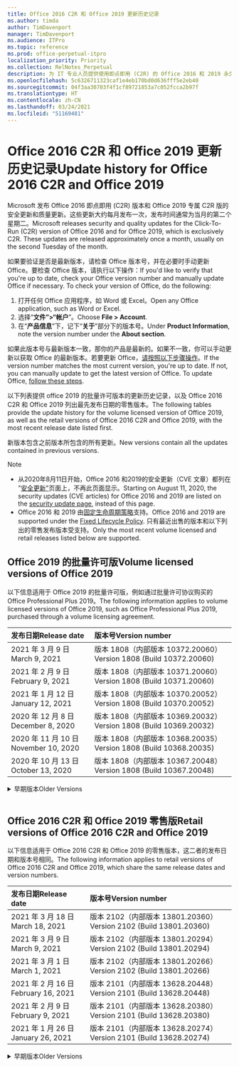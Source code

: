 ```yaml
---
title: Office 2016 C2R 和 Office 2019 更新历史记录
ms.author: timda
author: TimDavenport
manager: TimDavenport
ms.audience: ITPro
ms.topic: reference
ms.prod: office-perpetual-itpro
localization_priority: Priority
ms.collection: RelNotes_Perpetual
description: 为 IT 专业人员提供使用即点即用 (C2R) 的 Office 2016 和 2019 永久版本的更新历史记录
ms.openlocfilehash: 5c6326711323caf1e4eb170bd0d636fff5e2eb40
ms.sourcegitcommit: 04f3aa30703f4f1cf89721853a7c052fcca2b97f
ms.translationtype: HT
ms.contentlocale: zh-CN
ms.lasthandoff: 03/24/2021
ms.locfileid: "51169481"
---
```

# <a name="update-history-for-office-2016-c2r-and-office-2019"></a><span data-ttu-id="3fba4-103">Office 2016 C2R 和 Office 2019 更新历史记录</span><span class="sxs-lookup"><span data-stu-id="3fba4-103">Update history for Office 2016 C2R and Office 2019</span></span>

<span data-ttu-id="3fba4-p101">Microsoft 发布 Office 2016 即点即用 (C2R) 版本和 Office 2019 专属 C2R 版的安全更新和质量更新。这些更新大约每月发布一次，发布时间通常为当月的第二个星期二。</span><span class="sxs-lookup"><span data-stu-id="3fba4-p101">Microsoft releases security and quality updates for the Click-To-Run (C2R) version of Office 2016 and for Office 2019, which is exclusively C2R. These updates are released approximately once a month, usually on the second Tuesday of the month.</span></span>

<span data-ttu-id="3fba4-p102">如果要验证是否是最新版本，请检查 Office 版本号，并在必要时手动更新 Office。要检查 Office 版本，请执行以下操作：</span><span class="sxs-lookup"><span data-stu-id="3fba4-p102">If you'd like to verify that you're up to date, check your Office version number and manually update Office if necessary. To check your version of Office, do the following:</span></span>

  1.    <span data-ttu-id="3fba4-108">打开任何 Office 应用程序，如 Word 或 Excel。</span><span class="sxs-lookup"><span data-stu-id="3fba4-108">Open any Office application, such as Word or Excel.</span></span>
  2.    <span data-ttu-id="3fba4-109">选择“**文件”>“帐户**”。</span><span class="sxs-lookup"><span data-stu-id="3fba4-109">Choose **File > Account**.</span></span>
  3.    <span data-ttu-id="3fba4-110">在“**产品信息**”下，记下“**关于**”部分下的版本号。</span><span class="sxs-lookup"><span data-stu-id="3fba4-110">Under **Product Information**, note the version number under the **About section**.</span></span>

<span data-ttu-id="3fba4-p103">如果此版本号与最新版本一致，那你的产品是最新的。如果不一致，你可以手动更新以获取 Office 的最新版本。若要更新 Office，[请按照以下步骤操作](https://support.office.com/article/2ab296f3-7f03-43a2-8e50-46de917611c5)。</span><span class="sxs-lookup"><span data-stu-id="3fba4-p103">If the version number matches the most current version, you're up to date. If not, you can manually update to get the latest version of Office. To update Office, [follow these steps](https://support.office.com/article/2ab296f3-7f03-43a2-8e50-46de917611c5).</span></span>


<span data-ttu-id="3fba4-114">以下列表提供 office 2019 的批量许可版本的更新历史记录，以及 Office 2016 C2R 和 Office 2019 列出最先发布日期的零售版本。</span><span class="sxs-lookup"><span data-stu-id="3fba4-114">The following tables provide the update history for the volume licensed version of Office 2019, as well as the retail versions of Office 2016 C2R and Office 2019, with the most recent release date listed first.</span></span>

<span data-ttu-id="3fba4-115">新版本包含之前版本所包含的所有更新。</span><span class="sxs-lookup"><span data-stu-id="3fba4-115">New versions contain all the updates contained in previous versions.</span></span>


 > [!NOTE]
> - <span data-ttu-id="3fba4-116">从2020年8月11日开始，Office 2016 和2019的安全更新（CVE 文章）都列在 "[安全更新"](./microsoft365-apps-security-updates.md)页面上，不再此页面显示。</span><span class="sxs-lookup"><span data-stu-id="3fba4-116">Starting on August 11, 2020, the security updates (CVE articles) for Office 2016 and 2019 are listed on the [security update page](./microsoft365-apps-security-updates.md), instead of this page.</span></span> 
> - <span data-ttu-id="3fba4-117">Office 2016 和 2019 由[固定生命周期策略](/lifecycle/policies/fixed)支持。</span><span class="sxs-lookup"><span data-stu-id="3fba4-117">Office 2016 and 2019 are supported under the [Fixed Lifecycle Policy](/lifecycle/policies/fixed).</span></span> <span data-ttu-id="3fba4-118">只有最近出售的版本和以下列出的零售发布版本受支持。</span><span class="sxs-lookup"><span data-stu-id="3fba4-118">Only the most recent volume licensed and retail releases listed below are supported.</span></span>


## <a name="volume-licensed-versions-of-office-2019"></a><span data-ttu-id="3fba4-119">Office 2019 的批量许可版</span><span class="sxs-lookup"><span data-stu-id="3fba4-119">Volume licensed versions of Office 2019</span></span>
<span data-ttu-id="3fba4-120">以下信息适用于 Office 2019 的批量许可版，例如通过批量许可协议购买的 Office Professional Plus 2019。</span><span class="sxs-lookup"><span data-stu-id="3fba4-120">The following information applies to volume licensed versions of Office 2019, such as Office Professional Plus 2019, purchased through a volume licensing agreement.</span></span>

[//]: # (请勿删除批量许可表开头)


|<span data-ttu-id="3fba4-122">**发布日期**</span><span class="sxs-lookup"><span data-stu-id="3fba4-122">**Release date**</span></span>|<span data-ttu-id="3fba4-123">**版本号**</span><span class="sxs-lookup"><span data-stu-id="3fba4-123">**Version number**</span></span>|
|:-----|:-----|
|<span data-ttu-id="3fba4-124">2021 年 3 月 9 日</span><span class="sxs-lookup"><span data-stu-id="3fba4-124">March 9, 2021</span></span>|<span data-ttu-id="3fba4-125">版本 1808（内部版本 10372.20060）</span><span class="sxs-lookup"><span data-stu-id="3fba4-125">Version 1808 (Build 10372.20060)</span></span>|
|<span data-ttu-id="3fba4-126">2021 年 2 月 9 日</span><span class="sxs-lookup"><span data-stu-id="3fba4-126">February 9, 2021</span></span>|<span data-ttu-id="3fba4-127">版本 1808（内部版本 10371.20060）</span><span class="sxs-lookup"><span data-stu-id="3fba4-127">Version 1808 (Build 10371.20060)</span></span>|
|<span data-ttu-id="3fba4-128">2021 年 1 月 12 日</span><span class="sxs-lookup"><span data-stu-id="3fba4-128">January 12, 2021</span></span>|<span data-ttu-id="3fba4-129">版本 1808（内部版本 10370.20052）</span><span class="sxs-lookup"><span data-stu-id="3fba4-129">Version 1808 (Build 10370.20052)</span></span>|
|<span data-ttu-id="3fba4-130">2020 年 12 月 8 日</span><span class="sxs-lookup"><span data-stu-id="3fba4-130">December 8, 2020</span></span>|<span data-ttu-id="3fba4-131">版本 1808（内部版本 10369.20032）</span><span class="sxs-lookup"><span data-stu-id="3fba4-131">Version 1808 (Build 10369.20032)</span></span>|
|<span data-ttu-id="3fba4-132">2020 年 11 月 10 日</span><span class="sxs-lookup"><span data-stu-id="3fba4-132">November 10, 2020</span></span>|<span data-ttu-id="3fba4-133">版本 1808（内部版本 10368.20035）</span><span class="sxs-lookup"><span data-stu-id="3fba4-133">Version 1808 (Build 10368.20035)</span></span>|
|<span data-ttu-id="3fba4-134">2020 年 10 月 13 日</span><span class="sxs-lookup"><span data-stu-id="3fba4-134">October 13, 2020</span></span>|<span data-ttu-id="3fba4-135">版本 1808（内部版本 10367.20048）</span><span class="sxs-lookup"><span data-stu-id="3fba4-135">Version 1808 (Build 10367.20048)</span></span>|


[//]: # (请勿删除批量许可表结尾)

<details>
<summary><span data-ttu-id="3fba4-137">早期版本</span><span class="sxs-lookup"><span data-stu-id="3fba4-137">Older Versions</span></span></summary>
 

[//]: # (请勿删除批量许可旧表开头)


|<span data-ttu-id="3fba4-139">**发布日期**</span><span class="sxs-lookup"><span data-stu-id="3fba4-139">**Release date**</span></span>|<span data-ttu-id="3fba4-140">**版本号**</span><span class="sxs-lookup"><span data-stu-id="3fba4-140">**Version number**</span></span>|
|:-----|:-----|
|<span data-ttu-id="3fba4-141">2020 年 9 月 8 日</span><span class="sxs-lookup"><span data-stu-id="3fba4-141">September 8, 2020</span></span>|<span data-ttu-id="3fba4-142">版本 1808（内部版本 10366.20016）</span><span class="sxs-lookup"><span data-stu-id="3fba4-142">Version 1808 (Build 10366.20016)</span></span>|
|<span data-ttu-id="3fba4-143">2020 年 8 月 11 日</span><span class="sxs-lookup"><span data-stu-id="3fba4-143">August 11, 2020</span></span>|<span data-ttu-id="3fba4-144">版本 1808（内部版本 10364.20059）</span><span class="sxs-lookup"><span data-stu-id="3fba4-144">Version 1808 (Build 10364.20059)</span></span>|
|<span data-ttu-id="3fba4-145">2020 年 7 月 14 日</span><span class="sxs-lookup"><span data-stu-id="3fba4-145">July 14, 2020</span></span>   |<span data-ttu-id="3fba4-146">版本 1808（内部版本 10363.20015）</span><span class="sxs-lookup"><span data-stu-id="3fba4-146">Version 1808 (Build 10363.20015)</span></span>  |
|<span data-ttu-id="3fba4-147">2020 年 6 月 9 日</span><span class="sxs-lookup"><span data-stu-id="3fba4-147">June 9, 2020</span></span>   |<span data-ttu-id="3fba4-148">版本 1808（内部版本 10361.20002）</span><span class="sxs-lookup"><span data-stu-id="3fba4-148">Version 1808 (Build 10361.20002)</span></span>  |
|<span data-ttu-id="3fba4-149">2020 年 5 月12 日</span><span class="sxs-lookup"><span data-stu-id="3fba4-149">May 12, 2020</span></span>   |<span data-ttu-id="3fba4-150">版本 1808（内部版本 10359.20023）</span><span class="sxs-lookup"><span data-stu-id="3fba4-150">Version 1808 (Build 10359.20023)</span></span>  |
|<span data-ttu-id="3fba4-151">2020 年 4 月 14 日</span><span class="sxs-lookup"><span data-stu-id="3fba4-151">April 14, 2020</span></span>   |<span data-ttu-id="3fba4-152">版本 1808 （内部版本 10358.20061）</span><span class="sxs-lookup"><span data-stu-id="3fba4-152">Version 1808 (Build 10358.20061)</span></span>  |
|<span data-ttu-id="3fba4-153">2020 年 3 月 10 日</span><span class="sxs-lookup"><span data-stu-id="3fba4-153">March 10, 2020</span></span>   |<span data-ttu-id="3fba4-154">版本 1808（内部版本 10357.20081）</span><span class="sxs-lookup"><span data-stu-id="3fba4-154">Version 1808 (Build 10357.20081)</span></span>  |
|<span data-ttu-id="3fba4-155">2020 年 2 月 11 日</span><span class="sxs-lookup"><span data-stu-id="3fba4-155">February 11, 2020</span></span>   |<span data-ttu-id="3fba4-156">版本 1808（内部版本 10356.20006）</span><span class="sxs-lookup"><span data-stu-id="3fba4-156">Version 1808 (Build 10356.20006)</span></span>  |


[//]: # (请勿删除批量许可旧表结尾)

</details>


<br/>

## <a name="retail-versions-of-office-2016-c2r-and-office-2019"></a><span data-ttu-id="3fba4-158">Office 2016 C2R 和 Office 2019 零售版</span><span class="sxs-lookup"><span data-stu-id="3fba4-158">Retail versions of Office 2016 C2R and Office 2019</span></span>
<span data-ttu-id="3fba4-159">以下信息适用于 Office 2016 C2R 和 Office 2019 的零售版本，这二者的发布日期和版本号相同。</span><span class="sxs-lookup"><span data-stu-id="3fba4-159">The following information applies to retail versions of Office 2016 C2R and Office 2019, which share the same release dates and version numbers.</span></span>

[//]: # (请勿删除零售表开头)


|<span data-ttu-id="3fba4-161">**发布日期**</span><span class="sxs-lookup"><span data-stu-id="3fba4-161">**Release date**</span></span>|<span data-ttu-id="3fba4-162">**版本号**</span><span class="sxs-lookup"><span data-stu-id="3fba4-162">**Version number**</span></span>|
|:-----|:-----|
|<span data-ttu-id="3fba4-163">2021 年 3 月 18 日</span><span class="sxs-lookup"><span data-stu-id="3fba4-163">March 18, 2021</span></span>|<span data-ttu-id="3fba4-164">版本 2102（内部版本 13801.20360）</span><span class="sxs-lookup"><span data-stu-id="3fba4-164">Version 2102 (Build 13801.20360)</span></span>|
|<span data-ttu-id="3fba4-165">2021 年 3 月 9 日</span><span class="sxs-lookup"><span data-stu-id="3fba4-165">March 9, 2021</span></span>|<span data-ttu-id="3fba4-166">版本 2102（内部版本 13801.20294）</span><span class="sxs-lookup"><span data-stu-id="3fba4-166">Version 2102 (Build 13801.20294)</span></span>|
|<span data-ttu-id="3fba4-167">2021 年 3 月 1 日</span><span class="sxs-lookup"><span data-stu-id="3fba4-167">March 1, 2021</span></span>|<span data-ttu-id="3fba4-168">版本 2102（内部版本 13801.20266）</span><span class="sxs-lookup"><span data-stu-id="3fba4-168">Version 2102 (Build 13801.20266)</span></span>|
|<span data-ttu-id="3fba4-169">2021 年 2 月 16 日</span><span class="sxs-lookup"><span data-stu-id="3fba4-169">February 16, 2021</span></span>|<span data-ttu-id="3fba4-170">版本 2101（内部版本 13628.20448）</span><span class="sxs-lookup"><span data-stu-id="3fba4-170">Version 2101 (Build 13628.20448)</span></span>|
|<span data-ttu-id="3fba4-171">2021 年 2 月 9 日</span><span class="sxs-lookup"><span data-stu-id="3fba4-171">February 9, 2021</span></span>|<span data-ttu-id="3fba4-172">版本 2101（内部版本 13628.20380）</span><span class="sxs-lookup"><span data-stu-id="3fba4-172">Version 2101 (Build 13628.20380)</span></span>|
|<span data-ttu-id="3fba4-173">2021 年 1 月 26 日</span><span class="sxs-lookup"><span data-stu-id="3fba4-173">January 26, 2021</span></span>|<span data-ttu-id="3fba4-174">版本 2101（内部版本 13628.20274）</span><span class="sxs-lookup"><span data-stu-id="3fba4-174">Version 2101 (Build 13628.20274)</span></span>|


[//]: # (请勿删除零售表结尾)

<details>
<summary><span data-ttu-id="3fba4-176">早期版本</span><span class="sxs-lookup"><span data-stu-id="3fba4-176">Older Versions</span></span></summary>
 

[//]: # (请勿删除零售旧表开头)


|<span data-ttu-id="3fba4-178">**发布日期**</span><span class="sxs-lookup"><span data-stu-id="3fba4-178">**Release date**</span></span>|<span data-ttu-id="3fba4-179">**版本号**</span><span class="sxs-lookup"><span data-stu-id="3fba4-179">**Version number**</span></span>|
|:-----|:-----|
|<span data-ttu-id="3fba4-180">2021 年 1 月 21 日</span><span class="sxs-lookup"><span data-stu-id="3fba4-180">January 21, 2021</span></span>|<span data-ttu-id="3fba4-181">版本 2012（内部版本 13530.20440）</span><span class="sxs-lookup"><span data-stu-id="3fba4-181">Version 2012 (Build 13530.20440)</span></span>|
|<span data-ttu-id="3fba4-182">2021 年 1 月 12 日</span><span class="sxs-lookup"><span data-stu-id="3fba4-182">January 12, 2021</span></span>|<span data-ttu-id="3fba4-183">版本 2012（内部版本 13530.20376）</span><span class="sxs-lookup"><span data-stu-id="3fba4-183">Version 2012 (Build 13530.20376)</span></span>|
|<span data-ttu-id="3fba4-184">2021 年 1 月 5 日</span><span class="sxs-lookup"><span data-stu-id="3fba4-184">January 5, 2021</span></span>|<span data-ttu-id="3fba4-185">版本 2012（内部版本 13530.20316）</span><span class="sxs-lookup"><span data-stu-id="3fba4-185">Version 2012 (Build 13530.20316)</span></span>|
|<span data-ttu-id="3fba4-186">2020 年 12 月 21 日</span><span class="sxs-lookup"><span data-stu-id="3fba4-186">December 21, 2020</span></span>|<span data-ttu-id="3fba4-187">版本 2011（内部版本 13426.20404）</span><span class="sxs-lookup"><span data-stu-id="3fba4-187">Version 2011 (Build 13426.20404)</span></span>|
|<span data-ttu-id="3fba4-188">2020 年 12 月 8 日</span><span class="sxs-lookup"><span data-stu-id="3fba4-188">December 8, 2020</span></span>|<span data-ttu-id="3fba4-189">版本 2011（内部版本 13426.20332）</span><span class="sxs-lookup"><span data-stu-id="3fba4-189">Version 2011 (Build 13426.20332)</span></span>|
|<span data-ttu-id="3fba4-190">2020 年 12 月 2 日</span><span class="sxs-lookup"><span data-stu-id="3fba4-190">December 2, 2020</span></span>|<span data-ttu-id="3fba4-191">版本 2011 (内部版本 13426.20308) </span><span class="sxs-lookup"><span data-stu-id="3fba4-191">Version 2011 (Build 13426.20308)</span></span>|
|<span data-ttu-id="3fba4-192">2020 年 11 月 30 日</span><span class="sxs-lookup"><span data-stu-id="3fba4-192">November 30, 2020</span></span>|<span data-ttu-id="3fba4-193">版本 2011（内部版本 13426.20294）</span><span class="sxs-lookup"><span data-stu-id="3fba4-193">Version 2011 (Build 13426.20294)</span></span>|
|<span data-ttu-id="3fba4-194">2020 年 11 月 23 日</span><span class="sxs-lookup"><span data-stu-id="3fba4-194">November 23, 2020</span></span>|<span data-ttu-id="3fba4-195">版本 2011（内部版本13426.20274）</span><span class="sxs-lookup"><span data-stu-id="3fba4-195">Version 2011 (Build 13426.20274)</span></span>|
|<span data-ttu-id="3fba4-196">2020 年 11 月 17 日</span><span class="sxs-lookup"><span data-stu-id="3fba4-196">November 17, 2020</span></span>|<span data-ttu-id="3fba4-197">版本 2010（内部版本 13328.20408）</span><span class="sxs-lookup"><span data-stu-id="3fba4-197">Version 2010 (Build 13328.20408)</span></span>|
|<span data-ttu-id="3fba4-198">2020 年 11 月 10 日</span><span class="sxs-lookup"><span data-stu-id="3fba4-198">November 10, 2020</span></span>|<span data-ttu-id="3fba4-199">版本 2010（内部版本 13328.20356）</span><span class="sxs-lookup"><span data-stu-id="3fba4-199">Version 2010 (Build 13328.20356)</span></span>|
|<span data-ttu-id="3fba4-200">2020 年 10 月 27 日</span><span class="sxs-lookup"><span data-stu-id="3fba4-200">October 27, 2020</span></span>|<span data-ttu-id="3fba4-201">版本 2010（内部版本 13328.20292）</span><span class="sxs-lookup"><span data-stu-id="3fba4-201">Version 2010 (Build 13328.20292)</span></span>|
|<span data-ttu-id="3fba4-202">2020 年 10 月 21 日</span><span class="sxs-lookup"><span data-stu-id="3fba4-202">October 21, 2020</span></span>|<span data-ttu-id="3fba4-203">版本 2009（内部版本 13231.20418）</span><span class="sxs-lookup"><span data-stu-id="3fba4-203">Version 2009 (Build 13231.20418)</span></span>|
|<span data-ttu-id="3fba4-204">2020 年 10 月 13 日</span><span class="sxs-lookup"><span data-stu-id="3fba4-204">October 13, 2020</span></span>|<span data-ttu-id="3fba4-205">版本 2009（内部版本 13231.20390）</span><span class="sxs-lookup"><span data-stu-id="3fba4-205">Version 2009 (Build 13231.20390)</span></span>|
|<span data-ttu-id="3fba4-206">2020 年 10 月 8 日</span><span class="sxs-lookup"><span data-stu-id="3fba4-206">October 8, 2020</span></span>|<span data-ttu-id="3fba4-207">版本 2009 (内部版本 13231.20368)</span><span class="sxs-lookup"><span data-stu-id="3fba4-207">Version 2009 (Build 13231.20368)</span></span>|
|<span data-ttu-id="3fba4-208">2020 年 9 月 28 日</span><span class="sxs-lookup"><span data-stu-id="3fba4-208">September 28, 2020</span></span>|<span data-ttu-id="3fba4-209">版本 2009（内部版本 13231.20262）</span><span class="sxs-lookup"><span data-stu-id="3fba4-209">Version 2009 (Build 13231.20262)</span></span>|
|<span data-ttu-id="3fba4-210">2020 年 9 月 22 日</span><span class="sxs-lookup"><span data-stu-id="3fba4-210">September 22, 2020</span></span>|<span data-ttu-id="3fba4-211">版本 2008（内部版本 13127.20508）</span><span class="sxs-lookup"><span data-stu-id="3fba4-211">Version 2008 (Build 13127.20508)</span></span>|
|<span data-ttu-id="3fba4-212">2020 年 9 月9 日</span><span class="sxs-lookup"><span data-stu-id="3fba4-212">September 9, 2020</span></span>|<span data-ttu-id="3fba4-213">版本 2008（内部版本 13127.20408）</span><span class="sxs-lookup"><span data-stu-id="3fba4-213">Version 2008 (Build 13127.20408)</span></span>|
|<span data-ttu-id="3fba4-214">2020 年 8 月 31 日</span><span class="sxs-lookup"><span data-stu-id="3fba4-214">August 31, 2020</span></span>|<span data-ttu-id="3fba4-215">版本 2008（内部版本 13127.20296）</span><span class="sxs-lookup"><span data-stu-id="3fba4-215">Version 2008 (Build 13127.20296)</span></span>|
|<span data-ttu-id="3fba4-216">2020 年 8 月 25 日</span><span class="sxs-lookup"><span data-stu-id="3fba4-216">August 25, 2020</span></span>|<span data-ttu-id="3fba4-217">版本 2007（内部版本 13029.20460）</span><span class="sxs-lookup"><span data-stu-id="3fba4-217">Version 2007 (Build 13029.20460)</span></span>|
|<span data-ttu-id="3fba4-218">2020 年 8 月 11 日</span><span class="sxs-lookup"><span data-stu-id="3fba4-218">August 11, 2020</span></span>|<span data-ttu-id="3fba4-219">版本 2007（内部版本 13029.20344）</span><span class="sxs-lookup"><span data-stu-id="3fba4-219">Version 2007 (Build 13029.20344)</span></span>|
|<span data-ttu-id="3fba4-220">2020 年 7 月 30 日</span><span class="sxs-lookup"><span data-stu-id="3fba4-220">July 30, 2020</span></span>|<span data-ttu-id="3fba4-221">版本 2007（内部版本 13029.20308）</span><span class="sxs-lookup"><span data-stu-id="3fba4-221">Version 2007 (Build 13029.20308)</span></span>  |
|<span data-ttu-id="3fba4-222">2020 年 7 月 28 日</span><span class="sxs-lookup"><span data-stu-id="3fba4-222">July 28, 2020</span></span>|<span data-ttu-id="3fba4-223">版本 2006（内部版本 13001.20498）</span><span class="sxs-lookup"><span data-stu-id="3fba4-223">Version 2006 (Build 13001.20498)</span></span>  |
|<span data-ttu-id="3fba4-224">2020 年 7 月 14 日</span><span class="sxs-lookup"><span data-stu-id="3fba4-224">July 14, 2020</span></span>|<span data-ttu-id="3fba4-225">版本 2006（内部版本 13001.20384）</span><span class="sxs-lookup"><span data-stu-id="3fba4-225">Version 2006 (Build 13001.20384)</span></span>  |
|<span data-ttu-id="3fba4-226">2020 年 6 月 30 日</span><span class="sxs-lookup"><span data-stu-id="3fba4-226">June 30, 2020</span></span>|<span data-ttu-id="3fba4-227">版本 2006（内部版本 13001.20266）</span><span class="sxs-lookup"><span data-stu-id="3fba4-227">Version 2006 (Build 13001.20266)</span></span>  |
|<span data-ttu-id="3fba4-228">2020 年 6 月 24 日</span><span class="sxs-lookup"><span data-stu-id="3fba4-228">June 24, 2020</span></span>|<span data-ttu-id="3fba4-229">版本 2005（内部版本 12827.20470）</span><span class="sxs-lookup"><span data-stu-id="3fba4-229">Version 2005 (Build 12827.20470)</span></span>  |
|<span data-ttu-id="3fba4-230">2020 年 6 月 9 日</span><span class="sxs-lookup"><span data-stu-id="3fba4-230">June 9, 2020</span></span>|<span data-ttu-id="3fba4-231">版本 2005（内部版本 12827.20336）</span><span class="sxs-lookup"><span data-stu-id="3fba4-231">Version 2005 (Build 12827.20336)</span></span>  |
|<span data-ttu-id="3fba4-232">2020 年 6 月 2 日</span><span class="sxs-lookup"><span data-stu-id="3fba4-232">June 2, 2020</span></span>|<span data-ttu-id="3fba4-233">版本 2005（内部版本 12827.20268）</span><span class="sxs-lookup"><span data-stu-id="3fba4-233">Version 2005 (Build 12827.20268)</span></span>  |
|<span data-ttu-id="3fba4-234">2020 年 5 月 21 日</span><span class="sxs-lookup"><span data-stu-id="3fba4-234">May 21, 2020</span></span>|<span data-ttu-id="3fba4-235">版本 2004（内部版本 12730.20352）</span><span class="sxs-lookup"><span data-stu-id="3fba4-235">Version 2004 (Build 12730.20352)</span></span>  |
|<span data-ttu-id="3fba4-236">2020 年 5 月12 日</span><span class="sxs-lookup"><span data-stu-id="3fba4-236">May 12, 2020</span></span>|<span data-ttu-id="3fba4-237">版本 2004（内部版本 12730.20270）</span><span class="sxs-lookup"><span data-stu-id="3fba4-237">Version 2004 (Build 12730.20270)</span></span>  |
|<span data-ttu-id="3fba4-238">2020 年 5 月 4 日</span><span class="sxs-lookup"><span data-stu-id="3fba4-238">May 4, 2020</span></span>|<span data-ttu-id="3fba4-239">版本 2004（内部版本 12730.20250）</span><span class="sxs-lookup"><span data-stu-id="3fba4-239">Version 2004 (Build 12730.20250)</span></span>  |
|<span data-ttu-id="3fba4-240">2020 年 4 月 29 日</span><span class="sxs-lookup"><span data-stu-id="3fba4-240">April 29, 2020</span></span>|<span data-ttu-id="3fba4-241">版本 2004 （内部版本 12730.20236）</span><span class="sxs-lookup"><span data-stu-id="3fba4-241">Version 2004 (Build 12730.20236)</span></span>  |
|<span data-ttu-id="3fba4-242">2020 年 4 月 15 日</span><span class="sxs-lookup"><span data-stu-id="3fba4-242">April 15, 2020</span></span>|<span data-ttu-id="3fba4-243">版本 2003 （内部版本 12624.20466）</span><span class="sxs-lookup"><span data-stu-id="3fba4-243">Version 2003 (Build 12624.20466)</span></span>  |
|<span data-ttu-id="3fba4-244">2020 年 4 月 14 日</span><span class="sxs-lookup"><span data-stu-id="3fba4-244">April 14, 2020</span></span>|<span data-ttu-id="3fba4-245">版本 2003（内部版本 12624.20442）</span><span class="sxs-lookup"><span data-stu-id="3fba4-245">Version 2003 (Build 12624.20442)</span></span>  |
|<span data-ttu-id="3fba4-246">2020 年 3 月 31 日</span><span class="sxs-lookup"><span data-stu-id="3fba4-246">March 31, 2020</span></span>|<span data-ttu-id="3fba4-247">版本 2003（内部版本 12624.20382）</span><span class="sxs-lookup"><span data-stu-id="3fba4-247">Version 2003 (Build 12624.20382)</span></span>  |
|<span data-ttu-id="3fba4-248">2020 年 3 月25 日</span><span class="sxs-lookup"><span data-stu-id="3fba4-248">March 25, 2020</span></span>|<span data-ttu-id="3fba4-249">版本 2003（内部版本 12624.20320）</span><span class="sxs-lookup"><span data-stu-id="3fba4-249">Version 2003 (Build 12624.20320)</span></span>  |
|<span data-ttu-id="3fba4-250">2020 年 3 月 10 日</span><span class="sxs-lookup"><span data-stu-id="3fba4-250">March 10, 2020</span></span>|<span data-ttu-id="3fba4-251">版本 2002（内部版本 12527.20278）</span><span class="sxs-lookup"><span data-stu-id="3fba4-251">Version 2002 (Build 12527.20278)</span></span>  |
|<span data-ttu-id="3fba4-252">2020 年 3 月 1 日</span><span class="sxs-lookup"><span data-stu-id="3fba4-252">March 1, 2020</span></span>   |<span data-ttu-id="3fba4-253">版本 2002（内部版本 12527.20242）</span><span class="sxs-lookup"><span data-stu-id="3fba4-253">Version 2002 (Build 12527.20242)</span></span>  |


[//]: # (请勿删除零售旧表结尾)


</details>